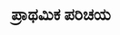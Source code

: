 ---
weight: 1
title: "ಪ್ರಾಥಮಿಕ ಪರಿಚಯ"
draft: true
topic: "ಕೊರೋನಾಲಜಿ"
collection: "ಪ್ರಾಥಮಿಕ ಪರಿಚಯ"
oneLiner: "Subtitle"
image: "/images/coronalogy.jpg"
imageCreditsText: "Image from Wikimedia Commons"
easterEgg: true
---